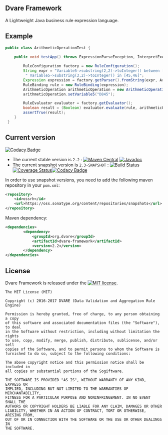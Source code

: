 ## Dvare Framework
A Lightweight Java business rule expression language.


## Example

```java
public class ArithmeticOperationTest {
    
    public void testApp() throws ExpressionParseException, InterpretException {

        RuleConfiguration factory = new RuleConfiguration();
        String expr = "Variable5->substring(2,2)->toInteger() between [80,90] and" +
         " Variable5->substring(3,2)->toInteger() in [45,46]";
        Expression expression = factory.getParser().fromString(expr, ArithmeticOperation.class);
        RuleBinding rule = new RuleBinding(expression);
        ArithmeticOperation arithmeticOperation = new ArithmeticOperation();
        arithmeticOperation.setVariable5("D845");

        RuleEvaluator evaluator = factory.getEvaluator();
        boolean result = (Boolean) evaluator.evaluate(rule, arithmeticOperation);
        assertTrue(result);
    }
 }
```

## Current version

[![Codacy Badge](https://api.codacy.com/project/badge/Grade/4c684251c3984e33a88bbfd0cd4e4df8)](https://www.codacy.com/app/hammadirshad/dvare-framework?utm_source=github.com&utm_medium=referral&utm_content=dvare/dvare-framework&utm_campaign=badger)
* The current stable version is `2.2` : [![Maven Central](https://maven-badges.herokuapp.com/maven-central/org.dvare/dvare-framework/badge.svg?style=flat)](http://search.maven.org/#artifactdetails|org.dvare|dvare-framework|2.2|) [![Javadoc](https://javadoc-emblem.rhcloud.com/doc/org.dvare/dvare-framework/badge.svg)](http://www.javadoc.io/doc/org.dvare/dvare-framework)
* The current snapshot version is `2.3-SNAPSHOT` : [![Build Status](https://travis-ci.org/dvare/dvare-framework.svg?branch=master)](https://travis-ci.org/dvare/dvare-framework) [![Coverage Status](https://coveralls.io/repos/github/dvare/dvare-framework/badge.svg?branch=master)](https://coveralls.io/github/dvare/dvare-framework?branch=master)[![Codacy Badge](https://api.codacy.com/project/badge/Grade/4c684251c3984e33a88bbfd0cd4e4df8)](https://www.codacy.com/app/hammadirshad/dvare-framework?utm_source=github.com&amp;utm_medium=referral&amp;utm_content=dvare/dvare-framework&amp;utm_campaign=Badge_Grade)

In order to use snapshot versions, you need to add the following maven repository in your `pom.xml`:

```xml
<repository>
    <id>ossrh</id>
    <url>https://oss.sonatype.org/content/repositories/snapshots</url>
</repository>
```


 Maven dependency:
```xml
<dependencies>
        <dependency>
            <groupId>org.dvare</groupId>
            <artifactId>dvare-framework</artifactId>
            <version>2.2</version>
        </dependency>         
</dependencies>
```

## License
Dvare Framework  is released under the [![MIT license](http://img.shields.io/badge/license-MIT-brightgreen.svg?style=flat)](http://opensource.org/licenses/MIT).

```
The MIT License (MIT)

Copyright (c) 2016-2017 DVARE (Data Validation and Aggregation Rule Engine)

Permission is hereby granted, free of charge, to any person obtaining a copy
of this software and associated documentation files (the "Software"), to deal
in the Software without restriction, including without limitation the rights
to use, copy, modify, merge, publish, distribute, sublicense, and/or sell
copies of the Software, and to permit persons to whom the Software is
furnished to do so, subject to the following conditions:

The above copyright notice and this permission notice shall be included in
all copies or substantial portions of the Sogiftware.

THE SOFTWARE IS PROVIDED "AS IS", WITHOUT WARRANTY OF ANY KIND, EXPRESS OR
IMPLIED, INCLUDING BUT NOT LIMITED TO THE WARRANTIES OF MERCHANTABILITY,
FITNESS FOR A PARTICULAR PURPOSE AND NONINFRINGEMENT. IN NO EVENT SHALL THE
AUTHORS OR COPYRIGHT HOLDERS BE LIABLE FOR ANY CLAIM, DAMAGES OR OTHER
LIABILITY, WHETHER IN AN ACTION OF CONTRACT, TORT OR OTHERWISE, ARISING FROM,
OUT OF OR IN CONNECTION WITH THE SOFTWARE OR THE USE OR OTHER DEALINGS IN
THE SOFTWARE.
```

